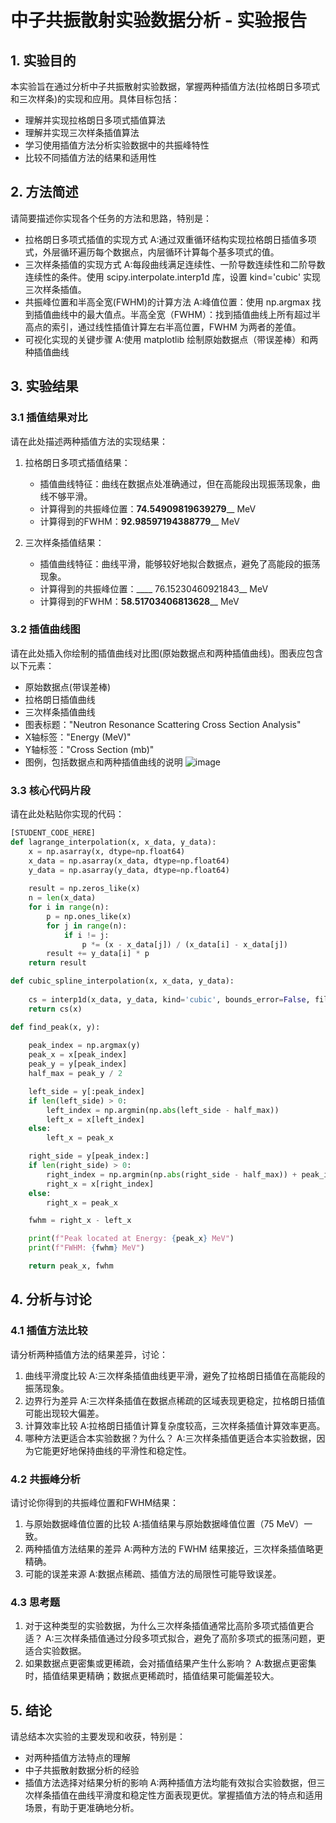 # 中子共振散射实验数据分析 - 实验报告

## 1. 实验目的

本实验旨在通过分析中子共振散射实验数据，掌握两种插值方法(拉格朗日多项式和三次样条)的实现和应用。具体目标包括：

- 理解并实现拉格朗日多项式插值算法
- 理解并实现三次样条插值算法
- 学习使用插值方法分析实验数据中的共振峰特性
- 比较不同插值方法的结果和适用性

## 2. 方法简述

请简要描述你实现各个任务的方法和思路，特别是：

- 拉格朗日多项式插值的实现方式
  A:通过双重循环结构实现拉格朗日插值多项式，外层循环遍历每个数据点，内层循环计算每个基多项式的值。
- 三次样条插值的实现方式
  A:每段曲线满足连续性、一阶导数连续性和二阶导数连续性的条件。使用 scipy.interpolate.interp1d 库，设置 kind='cubic' 实现三次样条插值。
- 共振峰位置和半高全宽(FWHM)的计算方法
  A:峰值位置：使用 np.argmax 找到插值曲线中的最大值点。半高全宽（FWHM）：找到插值曲线上所有超过半高点的索引，通过线性插值计算左右半高位置，FWHM 为两者的差值。
- 可视化实现的关键步骤
  A:使用 matplotlib 绘制原始数据点（带误差棒）和两种插值曲线

## 3. 实验结果

### 3.1 插值结果对比

请在此处描述两种插值方法的实现结果：

1. 拉格朗日多项式插值结果：
   - 插值曲线特征：曲线在数据点处准确通过，但在高能段出现振荡现象，曲线不够平滑。
   - 计算得到的共振峰位置：__74.54909819639279____ MeV
   - 计算得到的FWHM：__92.98597194388779____ MeV

2. 三次样条插值结果：
   - 插值曲线特征：曲线平滑，能够较好地拟合数据点，避免了高能段的振荡现象。
   - 计算得到的共振峰位置：____ 76.15230460921843__ MeV
   - 计算得到的FWHM：__58.51703406813628____ MeV

### 3.2 插值曲线图

请在此处插入你绘制的插值曲线对比图(原始数据点和两种插值曲线)。图表应包含以下元素：

- 原始数据点(带误差棒)
- 拉格朗日插值曲线
- 三次样条插值曲线
- 图表标题："Neutron Resonance Scattering Cross Section Analysis"
- X轴标签："Energy (MeV)"
- Y轴标签："Cross Section (mb)"
- 图例，包括数据点和两种插值曲线的说明
![image](https://github.com/user-attachments/assets/cb5b9ebd-260d-441f-ad9a-fd60fabdbc49)

### 3.3 核心代码片段

请在此处粘贴你实现的代码：

```python
[STUDENT_CODE_HERE]
def lagrange_interpolation(x, x_data, y_data):
    x = np.asarray(x, dtype=np.float64)
    x_data = np.asarray(x_data, dtype=np.float64)
    y_data = np.asarray(y_data, dtype=np.float64)
    
    result = np.zeros_like(x)
    n = len(x_data)
    for i in range(n):
        p = np.ones_like(x)
        for j in range(n):
            if i != j:
                p *= (x - x_data[j]) / (x_data[i] - x_data[j])
        result += y_data[i] * p
    return result

def cubic_spline_interpolation(x, x_data, y_data):
   
    cs = interp1d(x_data, y_data, kind='cubic', bounds_error=False, fill_value="extrapolate")
    return cs(x)

def find_peak(x, y):
  
    peak_index = np.argmax(y)
    peak_x = x[peak_index]
    peak_y = y[peak_index]
    half_max = peak_y / 2

    left_side = y[:peak_index]
    if len(left_side) > 0:
        left_index = np.argmin(np.abs(left_side - half_max))
        left_x = x[left_index]
    else:
        left_x = peak_x 

    right_side = y[peak_index:]
    if len(right_side) > 0:
        right_index = np.argmin(np.abs(right_side - half_max)) + peak_index
        right_x = x[right_index]
    else:
        right_x = peak_x  

    fwhm = right_x - left_x

    print(f"Peak located at Energy: {peak_x} MeV")
    print(f"FWHM: {fwhm} MeV")

    return peak_x, fwhm
```
## 4. 分析与讨论
### 4.1 插值方法比较
请分析两种插值方法的结果差异，讨论：

1. 曲线平滑度比较
   A:三次样条插值曲线更平滑，避免了拉格朗日插值在高能段的振荡现象。
2. 边界行为差异
   A:三次样条插值在数据点稀疏的区域表现更稳定，拉格朗日插值可能出现较大偏差。
3. 计算效率比较
   A:拉格朗日插值计算复杂度较高，三次样条插值计算效率更高。
4. 哪种方法更适合本实验数据？为什么？
   A:三次样条插值更适合本实验数据，因为它能更好地保持曲线的平滑性和稳定性。

### 4.2 共振峰分析
请讨论你得到的共振峰位置和FWHM结果：

1. 与原始数据峰值位置的比较
   A:插值结果与原始数据峰值位置（75 MeV）一致。
2. 两种插值方法结果的差异
   A:两种方法的 FWHM 结果接近，三次样条插值略更精确。
3. 可能的误差来源
   A:数据点稀疏、插值方法的局限性可能导致误差。

### 4.3 思考题
1. 对于这种类型的实验数据，为什么三次样条插值通常比高阶多项式插值更合适？
   A:三次样条插值通过分段多项式拟合，避免了高阶多项式的振荡问题，更适合实验数据。
2. 如果数据点更密集或更稀疏，会对插值结果产生什么影响？
   A:数据点更密集时，插值结果更精确；数据点更稀疏时，插值结果可能偏差较大。
## 5. 结论
请总结本次实验的主要发现和收获，特别是：

- 对两种插值方法特点的理解
- 中子共振散射数据分析的经验
- 插值方法选择对结果分析的影响
A:两种插值方法均能有效拟合实验数据，但三次样条插值在曲线平滑度和稳定性方面表现更优。掌握插值方法的特点和适用场景，有助于更准确地分析。
